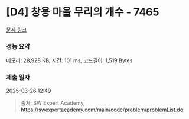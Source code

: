# [D4] 창용 마을 무리의 개수 - 7465 

[문제 링크](https://swexpertacademy.com/main/code/problem/problemDetail.do?contestProbId=AWngfZVa9XwDFAQU) 

### 성능 요약

메모리: 28,928 KB, 시간: 101 ms, 코드길이: 1,519 Bytes

### 제출 일자

2025-03-26 12:49



> 출처: SW Expert Academy, https://swexpertacademy.com/main/code/problem/problemList.do